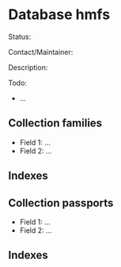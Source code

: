 # Database hmfs

Status:

Contact/Maintainer:

Description:

Todo:
* ...


## Collection families
* Field 1: ...
* Field 2: ...

## Indexes

## Collection passports
* Field 1: ...
* Field 2: ...

## Indexes
